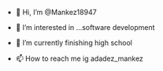 - 👋 Hi, I’m @Mankez18947
- 👀 I’m interested in ...software development 
- 🌱 I’m currently finishing high school

- 📫 How to reach me ig adadez_mankez 

<!---
Mankez18947/Mankez18947 is a ✨ special ✨ repository because its `README.md` (this file) appears on your GitHub profile.
You can click the Preview link to take a look at your changes.
--->
